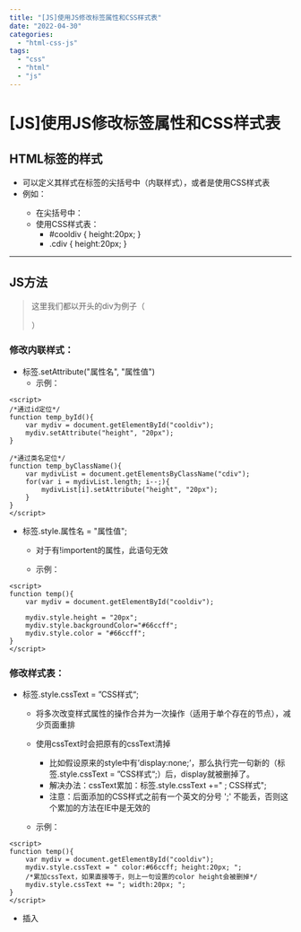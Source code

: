 ```yaml
---
title: "[JS]使用JS修改标签属性和CSS样式表"
date: "2022-04-30"
categories: 
  - "html-css-js"
tags: 
  - "css"
  - "html"
  - "js"
---
```

# [JS]使用JS修改标签属性和CSS样式表

## HTML标签的样式

- 可以定义其样式在标签的尖括号中（内联样式），或者是使用CSS样式表
- 例如：<div id="cooldiv" class="cdiv"><div>
    - 在尖括号中： <div id="cooldiv" class="cdiv" height="20"></div>
    - 使用CSS样式表：
        - #cooldiv { height:20px; }
        - .cdiv { height:20px; }

* * *

## JS方法

> 这里我们都以开头的div为例子（<div id="cooldiv" class="cdiv"><div>）

### 修改内联样式：

- 标签.setAttribute("属性名", "属性值")
    - 示例：

```
<script>
/*通过id定位*/
function temp_byId(){
    var mydiv = document.getElementById("cooldiv");
    mydiv.setAttribute("height", "20px");
}

/*通过类名定位*/
function temp_byClassName(){
    var mydivList = document.getElementsByClassName("cdiv");
    for(var i = mydivList.length; i--;){
        mydivList[i].setAttribute("height", "20px");
    }
}
</script>
```

- 标签.style.属性名 = "属性值";
    
    - 对于有!importent的属性，此语句无效
    
    - 示例：

```
<script>
function temp(){
    var mydiv = document.getElementById("cooldiv");

    mydiv.style.height = "20px";
    mydiv.style.backgroundColor="#66ccff";
    mydiv.style.color = "#66ccff";
}
</script>
```

### 修改样式表：

- 标签.style.cssText = ”CSS样式“;
    
    - 将多次改变样式属性的操作合并为一次操作（适用于单个存在的节点），减少页面重排
    - 使用cssText时会把原有的cssText清掉
        - 比如假设原来的style中有’display:none;’，那么执行完一句新的（标签.style.cssText = ”CSS样式“;）后，display就被删掉了。
        - 解决办法：cssText累加：标签.style.cssText +=" ; CSS样式";
        - 注意：后面添加的CSS样式之前有一个英文的分号 ';' 不能丢，否则这个累加的方法在IE中是无效的
    
    - 示例：

```
<script>
function temp(){
    var mydiv = document.getElementById("cooldiv");
    mydiv.style.cssText = " color:#66ccff; height:20px; ";
    /*累加cssText，如果直接等于，则上一句设置的color height会被删掉*/
    mydiv.style.cssText += "; width:20px; ";
}
</script>
```

- 插入<style>标签
    - 示例：

```
/*创建一个<style>标签*/
var mystyle = document.createElement('style');

/*写入<style>内的CSS样式表*/
mystyle.innerHTML =
'.cdiv {' +
'   color: blue;' +
'   background-color: #66ccff;' +
'   height: 20px;' +
'}';

// 获取第一个<script>标签
var ref = document.querySelector('script');
// 在第一个<script>标签前插入<style>标签
ref.parentNode.insertBefore(mystyle, ref);
```

- 给标签添加类
    - 一个标签可以有多个类，因此我们可以搞一个新的类，把样式写在这个类里，再把这个类加到想要修改的标签上即可
    - 标签.classList.add("新样式类名");
    - 相关的方法：
        - 标签.classList.add("类名") ; 添加一个类名
        - 标签.classList.remove("类名") ; 去掉一个类名
        - 标签.classList.toggle("类名"); 引号中的类名，有就删除，没有就添加，方便切换
        - 标签.contains("类名"); 判断一个类型是不是存在，返回true和false
    - 示例：

```
<style>
/*定义一个新样式类newDiv，写入想要的样式*/
.newDiv {
    color:#66ccff;
    height: 20px;
}
</style>

<script>
/*把新样式类newDiv加到标签上*/
function temp(){
    var mydiv = document.getElementById("cooldiv");
    mydiv.classList.add("newDiv");
}
</script>
```
